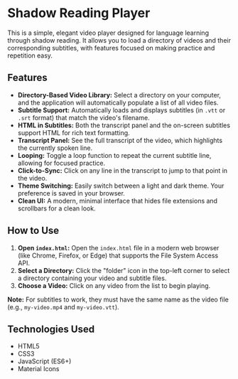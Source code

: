 # Shadow Reading Player

This is a simple, elegant video player designed for language learning through shadow reading. It allows you to load a directory of videos and their corresponding subtitles, with features focused on making practice and repetition easy.

## Features

- **Directory-Based Video Library:** Select a directory on your computer, and the application will automatically populate a list of all video files.
- **Subtitle Support:** Automatically loads and displays subtitles (in `.vtt` or `.srt` format) that match the video's filename.
- **HTML in Subtitles:** Both the transcript panel and the on-screen subtitles support HTML for rich text formatting.
- **Transcript Panel:** See the full transcript of the video, which highlights the currently spoken line.
- **Looping:** Toggle a loop function to repeat the current subtitle line, allowing for focused practice.
- **Click-to-Sync:** Click on any line in the transcript to jump to that point in the video.
- **Theme Switching:** Easily switch between a light and dark theme. Your preference is saved in your browser.
- **Clean UI:** A modern, minimal interface that hides file extensions and scrollbars for a clean look.

## How to Use

1.  **Open `index.html`:** Open the `index.html` file in a modern web browser (like Chrome, Firefox, or Edge) that supports the File System Access API.
2.  **Select a Directory:** Click the "folder" icon in the top-left corner to select a directory containing your video and subtitle files.
3.  **Choose a Video:** Click on any video from the list to begin playing.

**Note:** For subtitles to work, they must have the same name as the video file (e.g., `my-video.mp4` and `my-video.vtt`).

## Technologies Used

- HTML5
- CSS3
- JavaScript (ES6+)
- Material Icons
